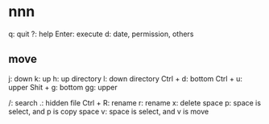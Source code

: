 nnn
====

q: quit
?: help
Enter: execute
d: date, permission, others

## move
j: down
k: up
h: up directory
l: down directory
Ctrl + d: bottom
Ctrl + u: upper
Shit + g: bottom
gg: upper

/: search
.: hidden file
Ctrl + R: rename
r: rename
x: delete
space p: space is select, and p is copy
space v: space is select, and v is move
